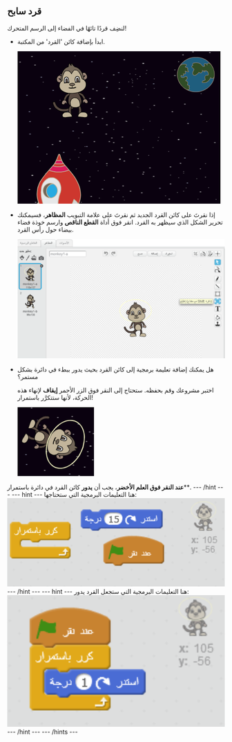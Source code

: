 ## قرد سابح

لنضِف قردًا تائهًا في الفضاء إلى الرسم المتحرك!

+ ابدأ بإضافة كائن 'القرد' من المكتبة.
    
    ![إضافة كائن القرد](images/space-monkey-sprite.png)

+ إذا نقرتَ على كائن القرد الجديد ثم نقرتَ على علامة التبويب **المظاهر**، فسيمكنك تحرير الشكل الذي سيظهر به القرد. انقر فوق أداة **القطع الناقص** وارسم خوذة فضاء بيضاء حول رأس القرد.
    
    ![خوذة فضائية للقرد](images/space-monkey-edit.png)

+ هل يمكنك إضافة تعليمة برمجية إلى كائن القرد بحيث يدور ببطء في دائرة بشكل مستمر؟
    
    اختبر مشروعك وقم بحفظه. ستحتاج إلى النقر فوق الزر الأحمر **إيقاف** لإنهاء هذه الحركة، لأنها ستتكرَّر باستمرار!
    
    ![امر برمجي لتدوير القرد](images/space-spin-test.png)

**عند النقر فوق العلم الأخضر**، يجب أن **يدور** كائن القرد في دائرة </strong>باستمرار**. --- /hint --- --- hint --- هنا التعليمات البرمجية التي ستحتاجها: ![Blocks for a spinning monkey](images/space-spin-blocks.png) --- /hint --- --- hint --- هنا التعليمات البرمجية التي ستجعل القرد يدور: ![Code for a spinning monkey](images/space-spin-code.png) --- /hint --- --- /hints ---</p>